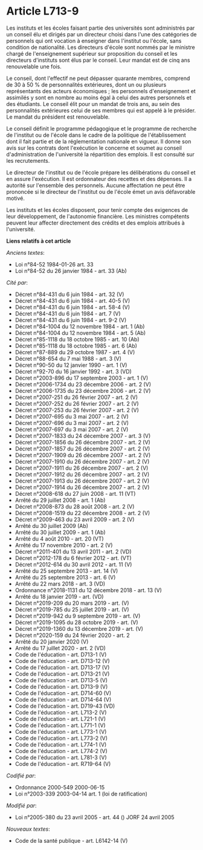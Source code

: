 # Article L713-9

Les instituts et les écoles faisant partie des universités sont administrés par un conseil élu et dirigés par un directeur
choisi dans l'une des catégories de personnels qui ont vocation à enseigner dans l'institut ou l'école, sans condition de
nationalité. Les directeurs d'école sont nommés par le ministre chargé de l'enseignement supérieur sur proposition du conseil
et les directeurs d'instituts sont élus par le conseil. Leur mandat est de cinq ans renouvelable une fois.

Le conseil, dont l'effectif ne peut dépasser quarante membres, comprend de 30 à 50 % de personnalités extérieures, dont un ou
plusieurs représentants des acteurs économiques ; les personnels d'enseignement et assimilés y sont en nombre au moins égal à
celui des autres personnels et des étudiants. Le conseil élit pour un mandat de trois ans, au sein des personnalités
extérieures celui de ses membres qui est appelé à le présider. Le mandat du président est renouvelable.

Le conseil définit le programme pédagogique et le programme de recherche de l'institut ou de l'école dans le cadre de la
politique de l'établissement dont il fait partie et de la réglementation nationale en vigueur. Il donne son avis sur les
contrats dont l'exécution le concerne et soumet au conseil d'administration de l'université la répartition des emplois. Il
est consulté sur les recrutements.

Le directeur de l'institut ou de l'école prépare les délibérations du conseil et en assure l'exécution. Il est ordonnateur
des recettes et des dépenses. Il a autorité sur l'ensemble des personnels. Aucune affectation ne peut être prononcée si le
directeur de l'institut ou de l'école émet un avis défavorable motivé.

Les instituts et les écoles disposent, pour tenir compte des exigences de leur développement, de l'autonomie financière. Les
ministres compétents peuvent leur affecter directement des crédits et des emplois attribués à l'université.

**Liens relatifs à cet article**

_Anciens textes_:

  - Loi n°84-52 1984-01-26 art. 33
  - Loi n°84-52 du 26 janvier 1984 - art. 33 (Ab)

_Cité par_:

  - Décret n°84-431 du 6 juin 1984 - art. 32 (V)
  - Décret n°84-431 du 6 juin 1984 - art. 40-5 (V)
  - Décret n°84-431 du 6 juin 1984 - art. 58-4 (V)
  - Décret n°84-431 du 6 juin 1984 - art. 7 (V)
  - Décret n°84-431 du 6 juin 1984 - art. 9-2 (V)
  - Décret n°84-1004 du 12 novembre 1984 - art. 1 (Ab)
  - Décret n°84-1004 du 12 novembre 1984 - art. 5 (Ab)
  - Décret n°85-1118 du 18 octobre 1985 - art. 10 (Ab)
  - Décret n°85-1118 du 18 octobre 1985 - art. 6 (Ab)
  - Décret n°87-889 du 29 octobre 1987 - art. 4 (V)
  - Décret n°88-654 du 7 mai 1988 - art. 3 (V)
  - Décret n°90-50 du 12 janvier 1990 - art. 1 (V)
  - Décret n°92-70 du 16 janvier 1992 - art. 3 (VD)
  - Décret n°2003-896 du 17 septembre 2003 - art. 1 (V)
  - Décret n°2006-1734 du 23 décembre 2006 - art. 2 (V)
  - Décret n°2006-1735 du 23 décembre 2006 - art. 2 (V)
  - Décret n°2007-251 du 26 février 2007 - art. 2 (V)
  - Décret n°2007-252 du 26 février 2007 - art. 2 (V)
  - Décret n°2007-253 du 26 février 2007 - art. 2 (V)
  - Décret n°2007-695 du 3 mai 2007 - art. 2 (V)
  - Décret n°2007-696 du 3 mai 2007 - art. 2 (V)
  - Décret n°2007-697 du 3 mai 2007 - art. 2 (V)
  - Décret n°2007-1833 du 24 décembre 2007 - art. 3 (V)
  - Décret n°2007-1856 du 26 décembre 2007 - art. 2 (V)
  - Décret n°2007-1857 du 26 décembre 2007 - art. 2 (V)
  - Décret n°2007-1909 du 26 décembre 2007 - art. 2 (V)
  - Décret n°2007-1910 du 26 décembre 2007 - art. 2 (V)
  - Décret n°2007-1911 du 26 décembre 2007 - art. 2 (V)
  - Décret n°2007-1912 du 26 décembre 2007 - art. 2 (V)
  - Décret n°2007-1913 du 26 décembre 2007 - art. 2 (V)
  - Décret n°2007-1914 du 26 décembre 2007 - art. 2 (V)
  - Décret n°2008-618 du 27 juin 2008 - art. 11 (VT)
  - Arrêté du 29 juillet 2008 - art. 1 (Ab)
  - Décret n°2008-873 du 28 août 2008 - art. 2 (V)
  - Décret n°2008-1519 du 22 décembre 2008 - art. 2 (V)
  - Décret n°2009-463 du 23 avril 2009 - art. 2 (V)
  - Arrêté du 30 juillet 2009 (Ab)
  - Arrêté du 30 juillet 2009 - art. 1 (Ab)
  - Arrêté du 4 août 2010 - art. 20 (VT)
  - Arrêté du 17 novembre 2010 - art. 2 (V)
  - Décret n°2011-401 du 13 avril 2011 - art. 2 (VD)
  - Décret n°2012-178 du 6 février 2012 - art. (VT)
  - Décret n°2012-614 du 30 avril 2012 - art. 11 (V)
  - Arrêté du 25 septembre 2013 - art. 14 (V)
  - Arrêté du 25 septembre 2013 - art. 6 (V)
  - Arrêté du 22 mars 2018 - art. 3 (VD)
  - Ordonnance n°2018-1131 du 12 décembre 2018 - art. 13 (V)
  - Arrêté du 18 janvier 2019 - art. (VD)
  - Décret n°2019-209 du 20 mars 2019 - art. (V)
  - Décret n°2019-785 du 25 juillet 2019 - art. (V)
  - Décret n°2019-942 du 9 septembre 2019 - art. (V)
  - Décret n°2019-1095 du 28 octobre 2019 - art. (V)
  - Décret n°2019-1360 du 13 décembre 2019 - art. (V)
  - Décret n°2020-159 du 24 février 2020 - art. 2
  - Arrêté du 20 janvier 2020 (V)
  - Arrêté du 17 juillet 2020 - art. 2 (VD)
  - Code de l'éducation - art. D713-1 (V)
  - Code de l'éducation - art. D713-12 (V)
  - Code de l'éducation - art. D713-17 (V)
  - Code de l'éducation - art. D713-21 (V)
  - Code de l'éducation - art. D713-5 (V)
  - Code de l'éducation - art. D713-9 (V)
  - Code de l'éducation - art. D714-60 (V)
  - Code de l'éducation - art. D714-64 (V)
  - Code de l'éducation - art. D719-43 (VD)
  - Code de l'éducation - art. L713-2 (V)
  - Code de l'éducation - art. L721-1 (V)
  - Code de l'éducation - art. L771-1 (V)
  - Code de l'éducation - art. L773-1 (V)
  - Code de l'éducation - art. L773-2 (V)
  - Code de l'éducation - art. L774-1 (V)
  - Code de l'éducation - art. L774-2 (V)
  - Code de l'éducation - art. L781-3 (V)
  - Code de l'éducation - art. R719-64 (V)

_Codifié par_:

  - Ordonnance 2000-549 2000-06-15
  - Loi n°2003-339 2003-04-14 art. 1 (loi de ratification)

_Modifié par_:

  - Loi n°2005-380 du 23 avril 2005 - art. 44 () JORF 24 avril 2005

_Nouveaux textes_:

  - Code de la santé publique - art. L6142-14 (V)
